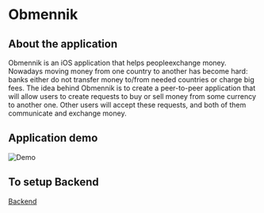#  Obmennik

## About the application

Obmennik is an iOS application that helps peopleexchange money. Nowadays moving money from one country to another has become hard: banks either do not transfer money to/from needed countries or charge big fees. The idea behind Obmennik is to create a peer-to-peer application that will allow users to create requests to buy or sell money from some currency to another one. Other users will accept these requests, and both of them communicate and exchange money.

## Application demo

![Demo](https://www.youtube.com/watch?v=NZHRXE1dSoQ)

## To setup Backend

[Backend](https://github.com/DiazzzU/obmennik_backend)
